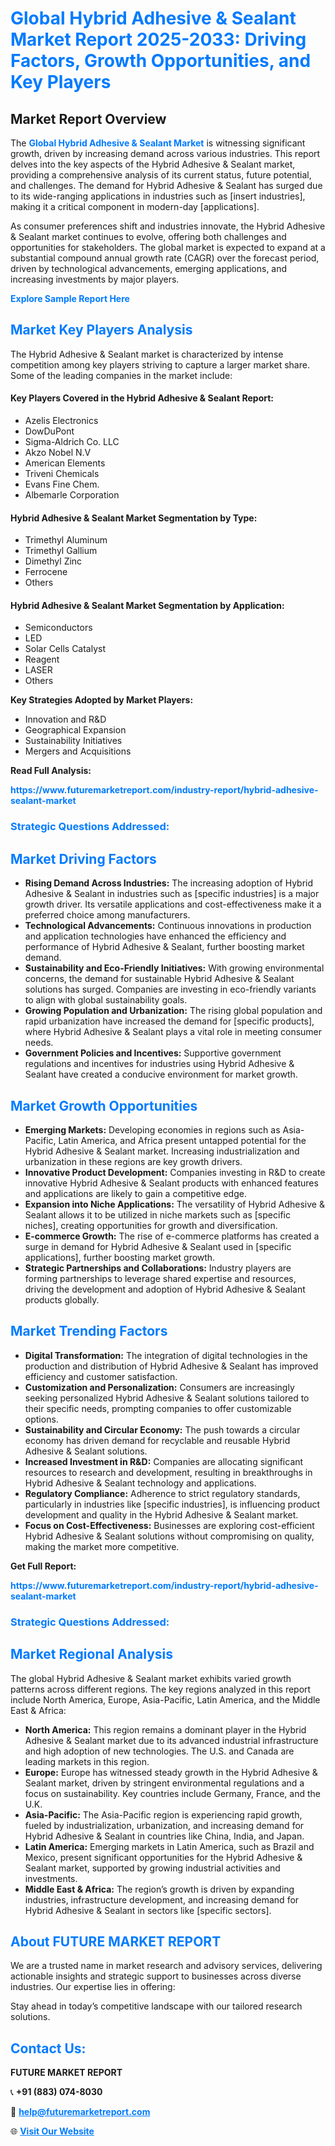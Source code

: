 <h1 style="color: #007BFF;">Global Hybrid Adhesive & Sealant Market Report 2025-2033: Driving Factors, Growth Opportunities, and Key Players</h1>

<section id="overview">
<h2>Market Report Overview</h2>
<p>The <a href="https://www.futuremarketreport.com/industry-report/hybrid-adhesive-sealant-market" style="color: #007BFF; text-decoration: none;"><strong>Global Hybrid Adhesive & Sealant Market</strong></a> is witnessing significant growth, driven by increasing demand across various industries. This report delves into the key aspects of the Hybrid Adhesive & Sealant market, providing a comprehensive analysis of its current status, future potential, and challenges. The demand for Hybrid Adhesive & Sealant has surged due to its wide-ranging applications in industries such as [insert industries], making it a critical component in modern-day [applications].</p>
<p>As consumer preferences shift and industries innovate, the Hybrid Adhesive & Sealant market continues to evolve, offering both challenges and opportunities for stakeholders. The global market is expected to expand at a substantial compound annual growth rate (CAGR) over the forecast period, driven by technological advancements, emerging applications, and increasing investments by major players.</p>
</section>

<section id="overview">
<p><a href="https://www.futuremarketreport.com/request-sample/reportId=36996" style="color: #007BFF; text-decoration: none;"><strong>Explore Sample Report Here</strong></a></p>
</section>

<section id="key-players">
<h2 style="color: #007BFF;">Market Key Players Analysis</h2>
<p>The Hybrid Adhesive & Sealant market is characterized by intense competition among key players striving to capture a larger market share. Some of the leading companies in the market include:</p>
<h4>Key Players Covered in the Hybrid Adhesive & Sealant Report:</h4>
<ul><li>Azelis Electronics</li><li>DowDuPont</li><li>Sigma-Aldrich Co. LLC</li><li>Akzo Nobel N.V</li><li>American Elements</li><li>Triveni Chemicals</li><li>Evans Fine Chem.</li><li>Albemarle Corporation</li></ul>
<h4>Hybrid Adhesive & Sealant Market Segmentation by Type:</h4>
<ul><li>Trimethyl Aluminum</li><li>Trimethyl Gallium</li><li>Dimethyl Zinc</li><li>Ferrocene</li><li>Others</li></ul>

<h4>Hybrid Adhesive & Sealant Market Segmentation by Application:</h4>
<ul><li>Semiconductors</li><li>LED</li><li>Solar Cells Catalyst</li><li>Reagent</li><li>LASER</li><li>Others</li></ul>
<p><strong>Key Strategies Adopted by Market Players:</strong></p>
<ul>
<li>Innovation and R&D</li>
<li>Geographical Expansion</li>
<li>Sustainability Initiatives</li>
<li>Mergers and Acquisitions</li>
</ul>
</section>

<section>
<p><strong>Read Full Analysis: </strong></p><a href="https://www.futuremarketreport.com/industry-report/hybrid-adhesive-sealant-market" style="color: #007BFF; text-decoration: none;"><strong>https://www.futuremarketreport.com/industry-report/hybrid-adhesive-sealant-market</strong></a>
<h3 style="color: #007BFF;">Strategic Questions Addressed:</h3>
</section>

<section id="driving-factors">
<h2 style="color: #007BFF;">Market Driving Factors</h2>
<ul>
<li><strong>Rising Demand Across Industries:</strong> The increasing adoption of Hybrid Adhesive & Sealant in industries such as [specific industries] is a major growth driver. Its versatile applications and cost-effectiveness make it a preferred choice among manufacturers.</li>
<li><strong>Technological Advancements:</strong> Continuous innovations in production and application technologies have enhanced the efficiency and performance of Hybrid Adhesive & Sealant, further boosting market demand.</li>
<li><strong>Sustainability and Eco-Friendly Initiatives:</strong> With growing environmental concerns, the demand for sustainable Hybrid Adhesive & Sealant solutions has surged. Companies are investing in eco-friendly variants to align with global sustainability goals.</li>
<li><strong>Growing Population and Urbanization:</strong> The rising global population and rapid urbanization have increased the demand for [specific products], where Hybrid Adhesive & Sealant plays a vital role in meeting consumer needs.</li>
<li><strong>Government Policies and Incentives:</strong> Supportive government regulations and incentives for industries using Hybrid Adhesive & Sealant have created a conducive environment for market growth.</li>
</ul>
</section>

<section id="growth-opportunities">
<h2 style="color: #007BFF;">Market Growth Opportunities</h2>
<ul>
<li><strong>Emerging Markets:</strong> Developing economies in regions such as Asia-Pacific, Latin America, and Africa present untapped potential for the Hybrid Adhesive & Sealant market. Increasing industrialization and urbanization in these regions are key growth drivers.</li>
<li><strong>Innovative Product Development:</strong> Companies investing in R&D to create innovative Hybrid Adhesive & Sealant products with enhanced features and applications are likely to gain a competitive edge.</li>
<li><strong>Expansion into Niche Applications:</strong> The versatility of Hybrid Adhesive & Sealant allows it to be utilized in niche markets such as [specific niches], creating opportunities for growth and diversification.</li>
<li><strong>E-commerce Growth:</strong> The rise of e-commerce platforms has created a surge in demand for Hybrid Adhesive & Sealant used in [specific applications], further boosting market growth.</li>
<li><strong>Strategic Partnerships and Collaborations:</strong> Industry players are forming partnerships to leverage shared expertise and resources, driving the development and adoption of Hybrid Adhesive & Sealant products globally.</li>
</ul>
</section>

<section id="trending-factors">
<h2 style="color: #007BFF;">Market Trending Factors</h2>
<ul>
<li><strong>Digital Transformation:</strong> The integration of digital technologies in the production and distribution of Hybrid Adhesive & Sealant has improved efficiency and customer satisfaction.</li>
<li><strong>Customization and Personalization:</strong> Consumers are increasingly seeking personalized Hybrid Adhesive & Sealant solutions tailored to their specific needs, prompting companies to offer customizable options.</li>
<li><strong>Sustainability and Circular Economy:</strong> The push towards a circular economy has driven demand for recyclable and reusable Hybrid Adhesive & Sealant solutions.</li>
<li><strong>Increased Investment in R&D:</strong> Companies are allocating significant resources to research and development, resulting in breakthroughs in Hybrid Adhesive & Sealant technology and applications.</li>
<li><strong>Regulatory Compliance:</strong> Adherence to strict regulatory standards, particularly in industries like [specific industries], is influencing product development and quality in the Hybrid Adhesive & Sealant market.</li>
<li><strong>Focus on Cost-Effectiveness:</strong> Businesses are exploring cost-efficient Hybrid Adhesive & Sealant solutions without compromising on quality, making the market more competitive.</li>
</ul>
</section>

<section>
<p><strong>Get Full Report: </strong></p><a href="https://www.futuremarketreport.com/industry-report/hybrid-adhesive-sealant-market" style="color: #007BFF; text-decoration: none;"><strong>https://www.futuremarketreport.com/industry-report/hybrid-adhesive-sealant-market</strong></a>
<h3 style="color: #007BFF;">Strategic Questions Addressed:</h3>
</section>


<section id="regional-analysis">
<h2 style="color: #007BFF;">Market Regional Analysis</h2>
<p>The global Hybrid Adhesive & Sealant market exhibits varied growth patterns across different regions. The key regions analyzed in this report include North America, Europe, Asia-Pacific, Latin America, and the Middle East & Africa:</p>
<ul>
<li><strong>North America:</strong> This region remains a dominant player in the Hybrid Adhesive & Sealant market due to its advanced industrial infrastructure and high adoption of new technologies. The U.S. and Canada are leading markets in this region.</li>
<li><strong>Europe:</strong> Europe has witnessed steady growth in the Hybrid Adhesive & Sealant market, driven by stringent environmental regulations and a focus on sustainability. Key countries include Germany, France, and the U.K.</li>
<li><strong>Asia-Pacific:</strong> The Asia-Pacific region is experiencing rapid growth, fueled by industrialization, urbanization, and increasing demand for Hybrid Adhesive & Sealant in countries like China, India, and Japan.</li>
<li><strong>Latin America:</strong> Emerging markets in Latin America, such as Brazil and Mexico, present significant opportunities for the Hybrid Adhesive & Sealant market, supported by growing industrial activities and investments.</li>
<li><strong>Middle East & Africa:</strong> The region’s growth is driven by expanding industries, infrastructure development, and increasing demand for Hybrid Adhesive & Sealant in sectors like [specific sectors].</li>
</ul>
</section>

<footer>
<h2 style="color: #007BFF;">About FUTURE MARKET REPORT</h2>
<p>We are a trusted name in market research and advisory services, delivering actionable insights and strategic support to businesses across diverse industries. Our expertise lies in offering:</p>

<p>Stay ahead in today’s competitive landscape with our tailored research solutions.</p>

<h2 style="color: #007BFF;">Contact Us:</h2>
<p><strong>FUTURE MARKET REPORT</strong></p>
<p>📞 <strong>+91 (883) 074-8030</strong></p>
<p>📧 <strong><a href="mailto:help@futuremarketreport.com" style="color: #007BFF;">help@futuremarketreport.com</a></strong></p>
<p>🌐 <strong><a href="https://www.futuremarketreport.com/" style="color: #007BFF;">Visit Our Website</a></strong></p>
</footer>